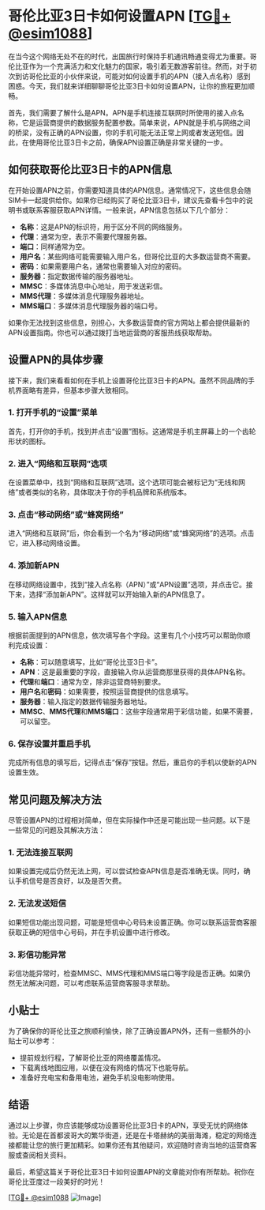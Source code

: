 # 哥伦比亚3日卡如何设置APN [[TG💪+ @esim1088](https://t.me/s/esim1088)]

在当今这个网络无处不在的时代，出国旅行时保持手机通讯畅通变得尤为重要。哥伦比亚作为一个充满活力和文化魅力的国家，吸引着无数游客前往。然而，对于初次到访哥伦比亚的小伙伴来说，可能对如何设置手机的APN（接入点名称）感到困惑。今天，我们就来详细聊聊哥伦比亚3日卡如何设置APN，让你的旅程更加顺畅。

首先，我们需要了解什么是APN。APN是手机连接互联网时所使用的接入点名称，它是运营商提供的数据服务配置参数。简单来说，APN就是手机与网络之间的桥梁，没有正确的APN设置，你的手机可能无法正常上网或者发送短信。因此，在使用哥伦比亚3日卡之前，确保APN设置正确是非常关键的一步。

## 如何获取哥伦比亚3日卡的APN信息

在开始设置APN之前，你需要知道具体的APN信息。通常情况下，这些信息会随SIM卡一起提供给你。如果你已经购买了哥伦比亚3日卡，建议先查看卡包中的说明书或联系客服获取APN详情。一般来说，APN信息包括以下几个部分：

- **名称**：这是APN的标识符，用于区分不同的网络服务。
- **代理**：通常为空，表示不需要代理服务器。
- **端口**：同样通常为空。
- **用户名**：某些网络可能需要输入用户名，但哥伦比亚的大多数运营商不需要。
- **密码**：如果需要用户名，通常也需要输入对应的密码。
- **服务器**：指定数据传输的服务器地址。
- **MMSC**：多媒体消息中心地址，用于发送彩信。
- **MMS代理**：多媒体消息代理服务器地址。
- **MMS端口**：多媒体消息代理服务器的端口号。

如果你无法找到这些信息，别担心，大多数运营商的官方网站上都会提供最新的APN设置指南。你也可以通过拨打当地运营商的客服热线获取帮助。

## 设置APN的具体步骤

接下来，我们来看看如何在手机上设置哥伦比亚3日卡的APN。虽然不同品牌的手机界面略有差异，但基本步骤大致相同。

### 1. 打开手机的“设置”菜单

首先，打开你的手机，找到并点击“设置”图标。这通常是手机主屏幕上的一个齿轮形状的图标。

### 2. 进入“网络和互联网”选项

在设置菜单中，找到“网络和互联网”选项。这个选项可能会被标记为“无线和网络”或者类似的名称，具体取决于你的手机品牌和系统版本。

### 3. 点击“移动网络”或“蜂窝网络”

进入“网络和互联网”后，你会看到一个名为“移动网络”或“蜂窝网络”的选项。点击它，进入移动网络设置。

### 4. 添加新APN

在移动网络设置中，找到“接入点名称（APN）”或“APN设置”选项，并点击它。接下来，选择“添加新APN”。这样就可以开始输入新的APN信息了。

### 5. 输入APN信息

根据前面提到的APN信息，依次填写各个字段。这里有几个小技巧可以帮助你顺利完成设置：

- **名称**：可以随意填写，比如“哥伦比亚3日卡”。
- **APN**：这是最重要的字段，直接输入你从运营商那里获得的具体APN名称。
- **代理**和**端口**：通常为空，除非运营商特别要求。
- **用户名**和**密码**：如果需要，按照运营商提供的信息填写。
- **服务器**：输入指定的数据传输服务器地址。
- **MMSC**、**MMS代理**和**MMS端口**：这些字段通常用于彩信功能，如果不需要，可以留空。

### 6. 保存设置并重启手机

完成所有信息的填写后，记得点击“保存”按钮。然后，重启你的手机以使新的APN设置生效。

## 常见问题及解决方法

尽管设置APN的过程相对简单，但在实际操作中还是可能出现一些问题。以下是一些常见的问题及其解决方法：

### 1. 无法连接互联网

如果设置完成后仍然无法上网，可以尝试检查APN信息是否准确无误。同时，确认手机信号是否良好，以及是否欠费。

### 2. 无法发送短信

如果短信功能出现问题，可能是短信中心号码未设置正确。你可以联系运营商客服获取正确的短信中心号码，并在手机设置中进行修改。

### 3. 彩信功能异常

彩信功能异常时，检查MMSC、MMS代理和MMS端口等字段是否正确。如果仍然无法解决问题，可以考虑联系运营商客服寻求帮助。

## 小贴士

为了确保你的哥伦比亚之旅顺利愉快，除了正确设置APN外，还有一些额外的小贴士可以参考：

- 提前规划行程，了解哥伦比亚的网络覆盖情况。
- 下载离线地图应用，以便在没有网络的情况下也能导航。
- 准备好充电宝和备用电池，避免手机没电影响使用。

## 结语

通过以上步骤，你应该能够成功设置哥伦比亚3日卡的APN，享受无忧的网络体验。无论是在首都波哥大的繁华街道，还是在卡塔赫纳的美丽海滩，稳定的网络连接都能让您的旅行更加精彩。如果你还有其他疑问，欢迎随时咨询当地的运营商客服或查阅相关资料。

最后，希望这篇关于哥伦比亚3日卡如何设置APN的文章能对你有所帮助。祝你在哥伦比亚度过一段美好的时光！ 

[[TG💪+ @esim1088](https://t.me/s/esim1088) ![Image](https://i.postimg.cc/4NQfJmqS/Snipaste-2025-05-13-00-14-12.png)]